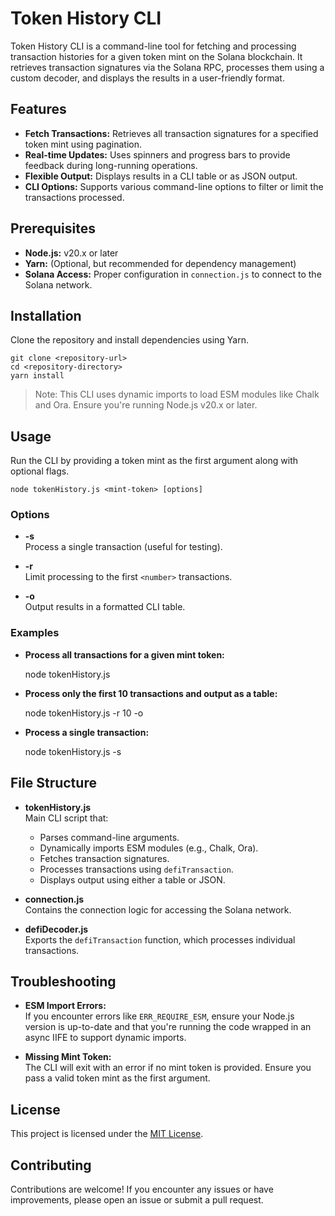 # Token History CLI

Token History CLI is a command-line tool for fetching and processing transaction histories for a given token mint on the Solana blockchain. It retrieves transaction signatures via the Solana RPC, processes them using a custom decoder, and displays the results in a user-friendly format.

## Features

- **Fetch Transactions:** Retrieves all transaction signatures for a specified token mint using pagination.
- **Real-time Updates:** Uses spinners and progress bars to provide feedback during long-running operations.
- **Flexible Output:** Displays results in a CLI table or as JSON output.
- **CLI Options:** Supports various command-line options to filter or limit the transactions processed.

## Prerequisites

- **Node.js:** v20.x or later
- **Yarn:** (Optional, but recommended for dependency management)
- **Solana Access:** Proper configuration in `connection.js` to connect to the Solana network.

## Installation

Clone the repository and install dependencies using Yarn.

    git clone <repository-url>
    cd <repository-directory>
    yarn install

> Note: This CLI uses dynamic imports to load ESM modules like Chalk and Ora. Ensure you're running Node.js v20.x or later.

## Usage

Run the CLI by providing a token mint as the first argument along with optional flags.

    node tokenHistory.js <mint-token> [options]

### Options

- **-s**  
  Process a single transaction (useful for testing).

- **-r <number>**  
  Limit processing to the first `<number>` transactions.

- **-o**  
  Output results in a formatted CLI table.

### Examples

- **Process all transactions for a given mint token:**

  node tokenHistory.js <mint-token>

- **Process only the first 10 transactions and output as a table:**

  node tokenHistory.js <mint-token> -r 10 -o

- **Process a single transaction:**

  node tokenHistory.js <mint-token> -s

## File Structure

- **tokenHistory.js**  
  Main CLI script that:

  - Parses command-line arguments.
  - Dynamically imports ESM modules (e.g., Chalk, Ora).
  - Fetches transaction signatures.
  - Processes transactions using `defiTransaction`.
  - Displays output using either a table or JSON.

- **connection.js**  
  Contains the connection logic for accessing the Solana network.

- **defiDecoder.js**  
  Exports the `defiTransaction` function, which processes individual transactions.

## Troubleshooting

- **ESM Import Errors:**  
  If you encounter errors like `ERR_REQUIRE_ESM`, ensure your Node.js version is up-to-date and that you're running the code wrapped in an async IIFE to support dynamic imports.

- **Missing Mint Token:**  
  The CLI will exit with an error if no mint token is provided. Ensure you pass a valid token mint as the first argument.

## License

This project is licensed under the [MIT License](LICENSE).

## Contributing

Contributions are welcome! If you encounter any issues or have improvements, please open an issue or submit a pull request.
